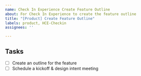 ```yaml
---
name: Check In Experience Create Feature Outline
about: For Check In Experience to create the feature outline
title: "[Product] Create Feature Outline"
labels: product, HCE-Checkin
assignees: ''

---
```


## Tasks
- [ ] Create an outline for the feature
- [ ] Schedule a kickoff & design intent meeting
